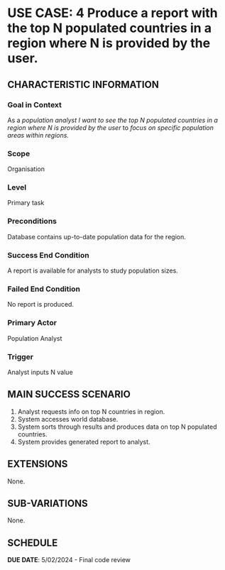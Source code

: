 # USE CASE: 4 Produce a report with the top N populated countries in a region where N is provided by the user.

## CHARACTERISTIC INFORMATION

### Goal in Context

As a *population analyst* *I want to see the top N populated countries in a region where N is provided by the user* to *focus on specific population areas within regions.*

### Scope

Organisation

### Level

Primary task

### Preconditions

Database contains up-to-date population data for the region.

### Success End Condition

A report is available for analysts to study population sizes.

### Failed End Condition

No report is produced.

### Primary Actor

Population Analyst

### Trigger

Analyst inputs N value

## MAIN SUCCESS SCENARIO

1. Analyst requests info on top N countries in region.
2. System accesses world database.
3. System sorts through results and produces data on top N populated countries.
4. System provides generated report to analyst.

## EXTENSIONS

None.

## SUB-VARIATIONS

None.

## SCHEDULE

**DUE DATE**: 5/02/2024 - Final code review
